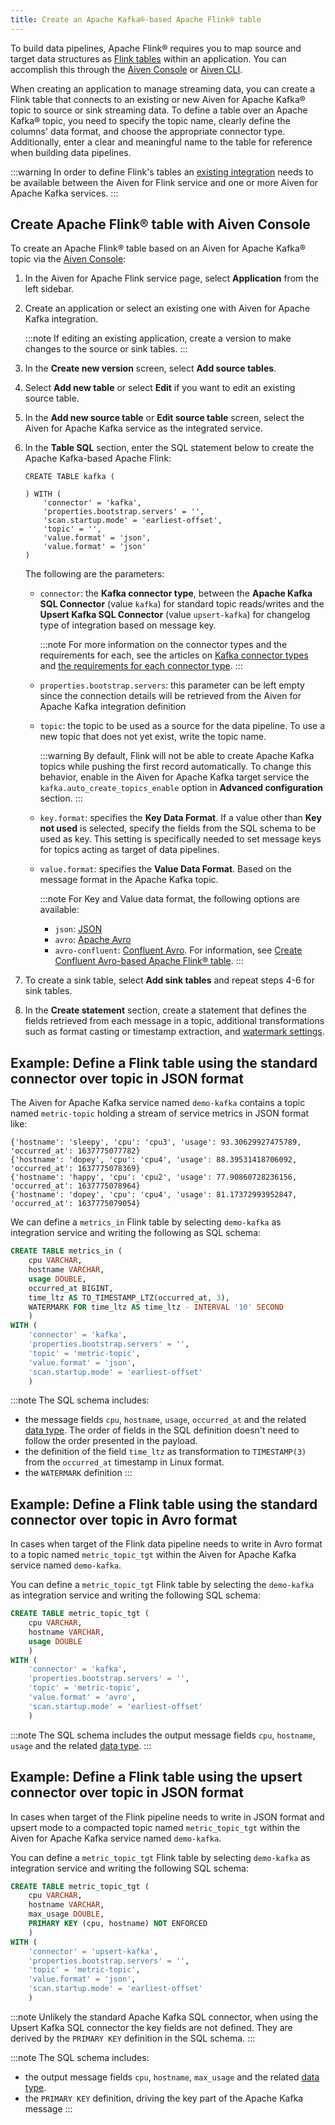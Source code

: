 ```yaml
---
title: Create an Apache Kafka®-based Apache Flink® table
---
```


To build data pipelines, Apache Flink® requires you to map source and
target data structures as [Flink
tables](https://nightlies.apache.org/flink/flink-docs-stable/docs/dev/table/sql/create/#create-table)
within an application. You can accomplish this through the [Aiven
Console](https://console.aiven.io/) or
[Aiven CLI](/docs/tools/cli/service/flink).

When creating an application to manage streaming data, you can create a
Flink table that connects to an existing or new Aiven for Apache Kafka®
topic to source or sink streaming data. To define a table over an Apache
Kafka® topic, you need to specify the topic name, clearly define the
columns\' data format, and choose the appropriate connector type.
Additionally, enter a clear and meaningful name to the table for
reference when building data pipelines.

:::warning
In order to define Flink's tables an
[existing integration](create-integration) needs to be available between the Aiven for Flink service
and one or more Aiven for Apache Kafka services.
:::

## Create Apache Flink® table with Aiven Console

To create an Apache Flink® table based on an Aiven for Apache Kafka®
topic via the [Aiven Console](https://console.aiven.io/):

1.  In the Aiven for Apache Flink service page, select **Application**
    from the left sidebar.

2.  Create an application or select an existing one with Aiven for
    Apache Kafka integration.

    :::note
    If editing an existing application, create a version to make
    changes to the source or sink tables.
    :::

3.  In the **Create new version** screen, select **Add source tables**.

4.  Select **Add new table** or select **Edit** if you want to edit an
    existing source table.

5.  In the **Add new source table** or **Edit source table** screen,
    select the Aiven for Apache Kafka service as the integrated service.

6.  In the **Table SQL** section, enter the SQL statement below to
    create the Apache Kafka-based Apache Flink:

    ```
    CREATE TABLE kafka (

    ) WITH (
        'connector' = 'kafka',
        'properties.bootstrap.servers' = '',
        'scan.startup.mode' = 'earliest-offset',
        'topic' = '',
        'value.format' = 'json',
        'value.format' = 'json'
    )
    ```

    The following are the parameters:

    -   `connector`: the **Kafka connector type**, between the **Apache
        Kafka SQL Connector** (value `kafka`) for standard topic
        reads/writes and the **Upsert Kafka SQL Connector** (value
        `upsert-kafka`) for changelog type of integration based on
        message key.

        :::note
        For more information on the connector types and the requirements
        for each, see the articles on
        [Kafka connector types](/docs/products/flink/concepts/kafka-connectors) and
        [the requirements for each connector type](/docs/products/flink/concepts/kafka-connector-requirements).
        :::

    -   `properties.bootstrap.servers`: this parameter can be left empty
        since the connection details will be retrieved from the Aiven
        for Apache Kafka integration definition

    -   `topic`: the topic to be used as a source for the data pipeline.
        To use a new topic that does not yet exist, write
        the topic name.

        :::warning
        By default, Flink will not be able to create Apache Kafka topics
        while pushing the first record automatically. To change this
        behavior, enable in the Aiven for Apache Kafka target service
        the `kafka.auto_create_topics_enable` option in **Advanced
        configuration** section.
        :::

    -   `key.format`: specifies the **Key Data Format**. If a value
        other than **Key not used** is selected, specify the fields from
        the SQL schema to be used as key. This setting is specifically
        needed to set message keys for topics acting as target of data
        pipelines.

    -   `value.format`: specifies the **Value Data Format**. Based on
        the message format in the Apache Kafka topic.

        :::note
        For Key and Value data format, the following options are
        available:

        -   `json`:
            [JSON](https://nightlies.apache.org/flink/flink-docs-master/docs/connectors/table/formats/json/)
        -   `avro`: [Apache
            Avro](https://nightlies.apache.org/flink/flink-docs-master/docs/connectors/table/formats/avro/)
        -   `avro-confluent`: [Confluent
            Avro](https://nightlies.apache.org/flink/flink-docs-master/docs/connectors/table/formats/avro-confluent/).
            For information, see
            [Create Confluent Avro-based Apache Flink® table](/docs/products/flink/howto/flink-confluent-avro).
        :::

7.  To create a sink table, select **Add sink tables** and repeat steps
    4-6 for sink tables.

8.  In the **Create statement** section, create a statement that defines
    the fields retrieved from each message in a topic, additional
    transformations such as format casting or timestamp extraction, and
    [watermark settings](/docs/products/flink/concepts/watermarks).

## Example: Define a Flink table using the standard connector over topic in JSON format

The Aiven for Apache Kafka service named `demo-kafka` contains a topic
named `metric-topic` holding a stream of service metrics in JSON format
like:

```text
{'hostname': 'sleepy', 'cpu': 'cpu3', 'usage': 93.30629927475789, 'occurred_at': 1637775077782}
{'hostname': 'dopey', 'cpu': 'cpu4', 'usage': 88.39531418706092, 'occurred_at': 1637775078369}
{'hostname': 'happy', 'cpu': 'cpu2', 'usage': 77.90860728236156, 'occurred_at': 1637775078964}
{'hostname': 'dopey', 'cpu': 'cpu4', 'usage': 81.17372993952847, 'occurred_at': 1637775079054}
```

We can define a `metrics_in` Flink table by selecting `demo-kafka` as
integration service and writing the following as SQL schema:

```sql
CREATE TABLE metrics_in (
    cpu VARCHAR,
    hostname VARCHAR,
    usage DOUBLE,
    occurred_at BIGINT,
    time_ltz AS TO_TIMESTAMP_LTZ(occurred_at, 3),
    WATERMARK FOR time_ltz AS time_ltz - INTERVAL '10' SECOND
    )
WITH (
    'connector' = 'kafka',
    'properties.bootstrap.servers' = '',
    'topic' = 'metric-topic',
    'value.format' = 'json',
    'scan.startup.mode' = 'earliest-offset'
    )
```

:::note
The SQL schema includes:

-   the message fields `cpu`, `hostname`, `usage`, `occurred_at` and the
    related [data
    type](https://nightlies.apache.org/flink/flink-docs-release-1.16/docs/dev/table/types/#list-of-data-types).
    The order of fields in the SQL definition doesn't need to follow
    the order presented in the payload.
-   the definition of the field `time_ltz` as transformation to
    `TIMESTAMP(3)` from the `occurred_at` timestamp in Linux format.
-   the `WATERMARK` definition
:::

## Example: Define a Flink table using the standard connector over topic in Avro format

In cases when target of the Flink data pipeline needs to write in Avro
format to a topic named `metric_topic_tgt` within the Aiven for Apache
Kafka service named `demo-kafka`.

You can define a `metric_topic_tgt` Flink table by selecting the
`demo-kafka` as integration service and writing the following SQL
schema:

```sql
CREATE TABLE metric_topic_tgt (
    cpu VARCHAR,
    hostname VARCHAR,
    usage DOUBLE
    )
WITH (
    'connector' = 'kafka',
    'properties.bootstrap.servers' = '',
    'topic' = 'metric-topic',
    'value.format' = 'avro',
    'scan.startup.mode' = 'earliest-offset'
    )
```

:::note
The SQL schema includes the output message fields `cpu`, `hostname`,
`usage` and the related [data
type](https://nightlies.apache.org/flink/flink-docs-release-1.16/docs/dev/table/types/#list-of-data-types).
:::

## Example: Define a Flink table using the upsert connector over topic in JSON format

In cases when target of the Flink pipeline needs to write in JSON format
and upsert mode to a compacted topic named `metric_topic_tgt` within the
Aiven for Apache Kafka service named `demo-kafka`.

You can define a `metric_topic_tgt` Flink table by selecting
`demo-kafka` as integration service and writing the following SQL
schema:

```sql
CREATE TABLE metric_topic_tgt (
    cpu VARCHAR,
    hostname VARCHAR,
    max_usage DOUBLE,
    PRIMARY KEY (cpu, hostname) NOT ENFORCED
    )
WITH (
    'connector' = 'upsert-kafka',
    'properties.bootstrap.servers' = '',
    'topic' = 'metric-topic',
    'value.format' = 'json',
    'scan.startup.mode' = 'earliest-offset'
    )
```

:::note
Unlikely the standard Apache Kafka SQL connector, when using the Upsert
Kafka SQL connector the key fields are not defined. They are derived by
the `PRIMARY KEY` definition in the SQL schema.
:::

:::note
The SQL schema includes:

-   the output message fields `cpu`, `hostname`, `max_usage` and the
    related [data
    type](https://nightlies.apache.org/flink/flink-docs-release-1.16/docs/dev/table/types/#list-of-data-types).
-   the `PRIMARY KEY` definition, driving the key part of the Apache
    Kafka message
:::
